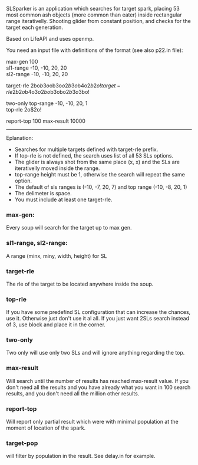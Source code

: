 SLSparker is an application which searches for target spark, placing 53 most common ash objects (more common than eater) inside rectangular range iterativelly. Shooting glider from constant position, and checks for the target each generation. 

Based on LifeAPI and uses openmp. 

You need an input file with definitions of the format (see also p22.in file): 

max-gen 100  
sl1-range -10, -10, 20, 20  
sl2-range -10, -10, 20, 20  

target-rle 2bo$b3o$ob3o$o2b3o$b4o$2b2o!  
target-rle 2b2o$b4o$3o2bo$b3obo$2b3o$3bo!  

two-only
top-range -10, -10, 20, 1  
top-rle 2o$2o!  

report-top 100
max-result 10000

--------------

Eplanation: 

- Searches for multiple targets defined with target-rle prefix. 
- If top-rle is not defined, the search uses list of all 53 SLs options. 
- The glider is always shot from the same place (x, x) and the SLs are iterativelly moved inside the range. 
- top-range height must be 1, otherwise the search will repeat the same option. 
- The default of sls ranges is (-10, -7, 20, 7) and top range (-10, -8, 20, 1)
- The delimeter is space. 
- You must include at least one target-rle. 


### max-gen: 
Every soup will search for the target up to max gen. 

### sl1-range, sl2-range: 
A range (minx, miny, width, height) for SL 

### target-rle
The rle of the target to be located anywhere inside the soup. 

### top-rle
If you have some predefind SL configuration that can increase the chances, use it. Otherwise just don't use it al all. 
If you just want 2SLs search instead of 3, use block and place it in the corner. 

### two-only
Two only will use only two SLs and will ignore anything regarding the top.

### max-result
Will search until the number of results has reached max-result value. If you don't need all the results and you have already what you want in 100 search results, and you don't need all the million other results. 

### report-top
Will report only partial result which were with minimal population at the moment of location of the spark. 

### target-pop
will filter by population in the result. See delay.in for example. 

	

